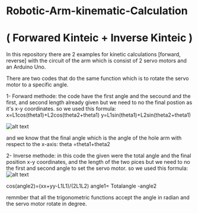 # Robotic-Arm-kinematic-Calculation
# ( Forwared Kinteic + Inverse Kinteic )
In this repository there are 2 examples for kinetic calculations [forward, reverse] with the circuit of the arm which is consist of 2 servo motors and an Arduino Uno.

There are two codes that do the same function which is to rotate the servo motor to a specific angle.

1- Forward methode: the code have the first angle and the secound and the first, and second length already given but we need to no the final postion as it's x-y coordinates. so we used this formula: x=L1cos(theta1)+L2cos(theta2+theta1) y=L1sin(theta1)+L2sin(theta2+theta1)

![alt text](https://github.com/Memo5679/Robotic-Arm-kinematic-calculation-and-design-robotic-arm-/blob/master/The%20graph%20of%20forward%20kinematic.jpg)

and we know that the final angle which is the angle of the hole arm with respect to the x-axis: theta =theta1+theta2

2- Inverse methode: in this code the given were the total angle and the final position x-y coordinates, and the length of the two pices but we need to no the first and second angle to set the servo motor. so we used this formula:
![alt text](https://github.com/Memo5679/Robotic-Arm-kinematic-calculation-and-design-robotic-arm-/blob/master/The%20graph%20of%20inverse%20kinematic.jpg)

cos(angle2)=(xx+yy-L1L1)/(2L1L2) angle1= Totalangle -angle2

remmber that all the trigonometric functions accept the angle in radian and the servo motor rotate in degree.
